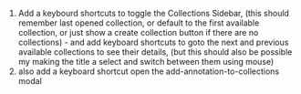 1. Add a keybourd shortcuts to toggle the Collections Sidebar, (this should remember last opened collection, or default to the first available collection, or just show a create collection button if there are no collections) - and add keyboard shortcuts to goto the next and previous available collections to see their details, (but this should also be possible my making the title a select and switch between them using mouse)
2. also add a keyboard shortcut open the add-annotation-to-collections modal